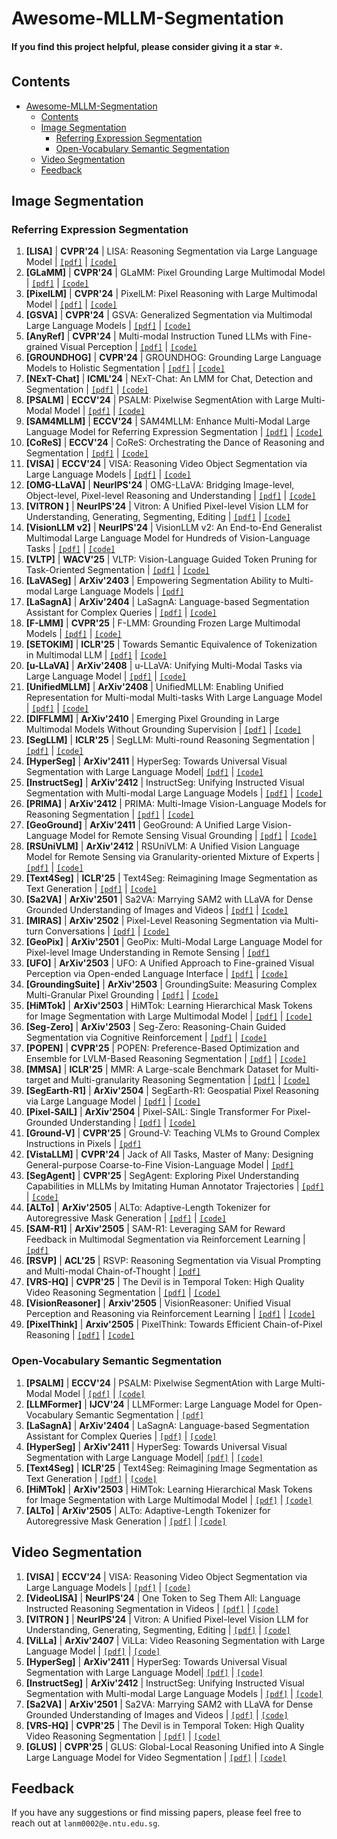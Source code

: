 # Awesome-MLLM-Segmentation

**If you find this project helpful, please consider giving it a star ⭐.**

## Contents

<!-- vim-markdown-toc GitLab -->
- [Awesome-MLLM-Segmentation](#awesome-mllm-segmentation)
  - [Contents](#contents)
  - [Image Segmentation](#image-segmentation)
    - [Referring Expression Segmentation](#referring-expression-segmentation)
    - [Open-Vocabulary Semantic Segmentation](#open-vocabulary-semantic-segmentation)
  - [Video Segmentation](#video-segmentation)
  - [Feedback](#feedback)

<!-- vim-markdown-toc -->

## Image Segmentation

### Referring Expression Segmentation

1. <span id = "1001">**[LISA]**</span> | **CVPR'24** | LISA: Reasoning Segmentation via Large Language Model | [`[pdf]`](https://arxiv.org/abs/2308.00692) | [`[code]`](https://github.com/dvlab-research/LISA)
2. <span id = "1002">**[GLaMM]**</span> | **CVPR'24** | GLaMM: Pixel Grounding Large Multimodal Model | [`[pdf]`](https://arxiv.org/abs/2311.03356) | [`[code]`](https://github.com/mbzuai-oryx/groundingLMM)
3. <span id = "1003">**[PixelLM]**</span> | **CVPR'24** | PixelLM: Pixel Reasoning with Large Multimodal Model | [`[pdf]`](https://arxiv.org/abs/2312.02228) | [`[code]`](https://github.com/MaverickRen/PixelLM)
4. <span id = "1004">**[GSVA]**</span> | **CVPR'24** | GSVA: Generalized Segmentation via Multimodal Large Language Models | [`[pdf]`](https://arxiv.org/abs/2312.10103) | [`[code]`](https://github.com/LeapLabTHU/GSVA)
5. <span id = "1005">**[AnyRef]**</span> | **CVPR'24** | Multi-modal Instruction Tuned LLMs with Fine-grained Visual Perception | [`[pdf]`](https://arxiv.org/abs/2403.02969) | [`[code]`](https://github.com/jwh97nn/AnyRef)
6. <span id = "1006">**[GROUNDHOG]**</span> | **CVPR'24** | GROUNDHOG: Grounding Large Language Models to Holistic Segmentation | [`[pdf]`](https://arxiv.org/abs/2402.16846) | [`[code]`](https://groundhog-mllm.github.io)
7. <span id = "1007">**[NExT-Chat]**</span> | **ICML'24** | NExT-Chat: An LMM for Chat, Detection and Segmentation | [`[pdf]`](https://arxiv.org/abs/2311.04498) | [`[code]`](https://github.com/NExT-ChatV/NExT-Chat)
8. <span id = "1008">**[PSALM]**</span> | **ECCV'24** | PSALM: Pixelwise SegmentAtion with Large Multi-Modal Model | [`[pdf]`](https://arxiv.org/abs/2403.14598) | [`[code]`](https://github.com/zamling/PSALM)
9. <span id = "1009">**[SAM4MLLM]**</span> | **ECCV'24** | SAM4MLLM: Enhance Multi-Modal Large Language Model for Referring Expression Segmentation | [`[pdf]`](https://arxiv.org/abs/2409.10542) | [`[code]`](https://github.com/AI-Application-and-Integration-Lab/SAM4MLLM)
10. <span id = "1010">**[CoReS]**</span> | **ECCV'24** | CoReS: Orchestrating the Dance of Reasoning and Segmentation | [`[pdf]`](https://arxiv.org/abs/2404.05673) | [`[code]`](https://github.com/baoxiaoyi/CoReS)
11. <span id = "1011">**[VISA]**</span> | **ECCV'24** | VISA: Reasoning Video Object Segmentation via Large Language Models | [`[pdf]`](https://arxiv.org/abs/2407.11325) | [`[code]`](https://github.com/cilinyan/VISA)
12. <span id = "1012">**[OMG-LLaVA]**</span> | **NeurIPS'24** | OMG-LLaVA: Bridging Image-level, Object-level, Pixel-level Reasoning and Understanding | [`[pdf]`](https://arxiv.org/abs/2406.19389) | [`[code]`](https://github.com/lxtGH/OMG-Seg)
13. <span id = "1013">**[VITRON ]**</span> | **NeurIPS'24** | Vitron: A Unified Pixel-level Vision LLM for Understanding, Generating, Segmenting, Editing | [`[pdf]`](https://arxiv.org/abs/2412.19806) | [`[code]`](https://github.com/SkyworkAI/Vitron)
14. <span id = "1014">**[VisionLLM v2]**</span> | **NeurIPS'24** | VisionLLM v2: An End-to-End Generalist Multimodal Large Language Model for Hundreds of Vision-Language Tasks | [`[pdf]`](https://arxiv.org/abs/2406.08394) | [`[code]`](https://github.com/OpenGVLab/VisionLLM)
15. <span id = "1015">**[VLTP]**</span> | **WACV'25** | VLTP: Vision-Language Guided Token Pruning for Task-Oriented Segmentation | [`[pdf]`](https://arxiv.org/abs/2409.08464) | [`[code]`](https://github.com/HanningChen/VLTP/tree/main)
16. <span id = "1016">**[LaVASeg]**</span> | **ArXiv'2403** | Empowering Segmentation Ability to Multi-modal Large Language Models | [`[pdf]`](https://arxiv.org/abs/2403.14141)
17. <span id = "1017">**[LaSagnA]**</span> | **ArXiv'2404** | LaSagnA: Language-based Segmentation Assistant for Complex Queries | [`[pdf]`](https://arxiv.org/abs/2404.08506) | [`[code]`](https://github.com/congvvc/LaSagnA)
18. <span id = "1018">**[F-LMM]**</span> | **CVPR'25** | F-LMM: Grounding Frozen Large Multimodal Models | [`[pdf]`](https://arxiv.org/abs/2406.05821) | [`[code]`](https://github.com/wusize/F-LMM)
19. <span id = "1019">**[SETOKIM]**</span> | **ICLR'25** | Towards Semantic Equivalence of Tokenization in Multimodal LLM | [`[pdf]`](https://arxiv.org/abs/2406.05127) | [`[code]`](https://github.com/ChocoWu/SeTok)
20. <span id = "1020">**[u-LLaVA]**</span> | **ArXiv'2408** | u-LLaVA: Unifying Multi-Modal Tasks via Large Language Model | [`[pdf]`](https://arxiv.org/abs/2311.05348) | [`[code]`](https://github.com/OPPOMKLab/u-LLaVA)
21. <span id = "1021">**[UnifiedMLLM]**</span> | **ArXiv'2408** | UnifiedMLLM: Enabling Unified Representation for Multi-modal Multi-tasks With Large Language Model | [`[pdf]`](https://arxiv.org/abs/2408.02503) | [`[code]`](https://github.com/lzw-lzw/UnifiedMLLM)
22. <span id = "1022">**[DIFFLMM]**</span> | **ArXiv'2410** | Emerging Pixel Grounding in Large Multimodal Models Without Grounding Supervision | [`[pdf]`](https://arxiv.org/abs/2410.08209) | [`[code]`](https://github.com/Shengcao-Cao/groundLMM)
23. <span id = "1023">**[SegLLM]**</span> | **ICLR'25** | SegLLM: Multi-round Reasoning Segmentation | [`[pdf]`](https://arxiv.org/pdf/2410.18923) | [`[code]`](https://github.com/berkeley-hipie/segllm)
24. <span id = "1024">**[HyperSeg]**</span> | **ArXiv'2411** | HyperSeg: Towards Universal Visual Segmentation with Large Language Model| [`[pdf]`](https://arxiv.org/abs/2411.17606) | [`[code]`](https://github.com/congvvc/HyperSeg)
25. <span id = "1025">**[InstructSeg]**</span> | **ArXiv'2412** | InstructSeg: Unifying Instructed Visual Segmentation with Multi-modal Large Language Models | [`[pdf]`](https://arxiv.org/abs/2412.14006) | [`[code]`](https://github.com/congvvc/InstructSeg)
26. <span id = "1026">**[PRIMA]**</span> | **ArXiv'2412** | PRIMA: Multi-Image Vision-Language Models for Reasoning Segmentation | [`[pdf]`](https://arxiv.org/abs/2412.15209) | [`[code]`](https://plan-lab.github.io/projects/prima/)
27. <span id = "1027">**[GeoGround]**</span> | **ArXiv'2411** | GeoGround: A Unified Large Vision-Language Model for Remote Sensing Visual Grounding | [`[pdf]`](https://arxiv.org/abs/2411.11904) | [`[code]`](https://github.com/zytx121/GeoGround)
28. <span id = "1028">**[RSUniVLM]**</span> | **ArXiv'2412** | RSUniVLM: A Unified Vision Language Model for Remote Sensing via Granularity-oriented Mixture of Experts | [`[pdf]`](https://arxiv.org/abs/2412.05679) | [`[code]`](https://github.com/xuliu-cyber/RSUniVLM)
29. <span id = "1029">**[Text4Seg]**</span> | **ICLR'25** | Text4Seg: Reimagining Image Segmentation as Text Generation | [`[pdf]`](https://arxiv.org/abs/2410.09855) | [`[code]`](https://github.com/mc-lan/Text4Seg)
30. <span id = "1030">**[Sa2VA]**</span> | **ArXiv'2501** | Sa2VA: Marrying SAM2 with LLaVA for Dense Grounded Understanding of Images and Videos | [`[pdf]`](https://arxiv.org/abs/2501.04001) | [`[code]`](https://github.com/magic-research/Sa2VA)
31. <span id = "1031">**[MIRAS]**</span> | **ArXiv'2502** | Pixel-Level Reasoning Segmentation via Multi-turn Conversations | [`[pdf]`](https://arxiv.org/abs/2502.09447) | [`[code]`](https://github.com/ccccai239/PixelRIST)
32. <span id = "1032">**[GeoPix]**</span> | **ArXiv'2501** | GeoPix: Multi-Modal Large Language Model for Pixel-level Image Understanding in Remote Sensing | [`[pdf]`](https://arxiv.org/abs/2501.06828)
33. <span id = "1033">**[UFO]**</span> | **ArXiv'2503** | UFO: A Unified Approach to Fine-grained Visual Perception via Open-ended Language Interface | [`[pdf]`](https://arxiv.org/abs/2503.01342) | [`[code]`](https://github.com/nnnth/UFO)
34. <span id = "1034">**[GroundingSuite]**</span> | **ArXiv'2503** | GroundingSuite: Measuring Complex Multi-Granular Pixel Grounding | [`[pdf]`](https://arxiv.org/abs/2503.10596) | [`[code]`](https://github.com/hustvl/GroundingSuite)
35. <span id = "1035">**[HiMTok]**</span> | **ArXiv'2503** | HiMTok: Learning Hierarchical Mask Tokens for Image Segmentation with Large Multimodal Model | [`[pdf]`](https://arxiv.org/abs/2503.13026) | [`[code]`](https://github.com/yayafengzi/LMM-HiMTok)
36. <span id = "1036">**[Seg-Zero]**</span> | **ArXiv'2503** | Seg-Zero: Reasoning-Chain Guided Segmentation via Cognitive Reinforcement | [`[pdf]`](https://arxiv.org/abs/2503.06520) | [`[code]`](https://github.com/dvlab-research/Seg-Zero)
37. <span id = "1037">**[POPEN]**</span> | **CVPR'25** | POPEN: Preference-Based Optimization and Ensemble for LVLM-Based Reasoning Segmentation | [`[pdf]`](https://arxiv.org/abs/2504.00640) | [`[code]`](https://lanyunzhu.site/POPEN)
38. <span id = "1038">**[MMSA]**</span> | **ICLR'25** | MMR: A Large-scale Benchmark Dataset for Multi-target and Multi-granularity Reasoning Segmentation | [`[pdf]`](https://arxiv.org/abs/2503.13881) | [`[code]`](https://github.com/jdg900/MMR)
39. <span id = "1039">**[SegEarth-R1]**</span> | **ArXiv'2504** | SegEarth-R1: Geospatial Pixel Reasoning via Large Language Model | [`[pdf]`](https://arxiv.org/abs/2504.09644) | [`[code]`](https://github.com/earth-insights/SegEarth-R1)
40. <span id = "1040">**[Pixel-SAIL]**</span> | **ArXiv'2504** | Pixel-SAIL: Single Transformer For Pixel-Grounded Understanding | [`[pdf]`](https://arxiv.org/abs/2504.10465) | [`[code]`](https://github.com/magic-research/Sa2VA)
41. <span id = "1041">**[Ground-V]**</span> | **CVPR'25** | Ground-V: Teaching VLMs to Ground Complex Instructions in Pixels | [`[pdf]`](https://arxiv.org/abs/2505.13788)
42. <span id = "1042">**[VistaLLM]**</span> | **CVPR'24** | Jack of All Tasks, Master of Many: Designing General-purpose Coarse-to-Fine Vision-Language Model | [`[pdf]`](https://arxiv.org/abs/2312.12423)
43. <span id = "1043">**[SegAgent]**</span> | **CVPR'25** | SegAgent: Exploring Pixel Understanding Capabilities in MLLMs by Imitating Human Annotator Trajectories | [`[pdf]`](https://arxiv.org/abs/2503.08625) | [`[code]`](https://github.com/aim-uofa/SegAgent)
44. <span id = "1044">**[ALTo]**</span> | **ArXiv'2505** | ALTo: Adaptive-Length Tokenizer for Autoregressive Mask Generation | [`[pdf]`](https://arxiv.org/abs/2505.16495) | [`[code]`](https://github.com/yayafengzi/ALToLLM)
45. <span id = "1045">**[SAM-R1]**</span> | **ArXiv'2505** | SAM-R1: Leveraging SAM for Reward Feedback in Multimodal Segmentation via Reinforcement Learning | [`[pdf]`](https://arxiv.org/abs/2505.22596)
46. <span id = "1046">**[RSVP]**</span> | **ACL'25** | RSVP: Reasoning Segmentation via Visual Prompting and Multi-modal Chain-of-Thought | [`[pdf]`](https://www.arxiv.org/abs/2506.04277)
47. <span id = "1047">**[VRS-HQ]**</span> | **CVPR'25** | The Devil is in Temporal Token: High Quality Video Reasoning Segmentation | [`[pdf]`](https://arxiv.org/abs/2501.08549) | [`[code]`](https://github.com/SitongGong/VRS-HQ)
48. <span id = "1048">**[VisionReasoner]**</span> | **Arxiv'2505** | VisionReasoner: Unified Visual Perception and Reasoning via Reinforcement Learning | [`[pdf]`](https://arxiv.org/abs/2505.12081) | [`[code]`](https://github.com/dvlab-research/VisionReasoner)
49. <span id = "1049">**[PixelThink]**</span> | **Arxiv'2505** | PixelThink: Towards Efficient Chain-of-Pixel Reasoning | [`[pdf]`](https://arxiv.org/abs/2505.23727) | [`[code]`](https://github.com/songw-zju/PixelThink)

### Open-Vocabulary Semantic Segmentation

1. <span id = "2001">**[PSALM]**</span> | **ECCV'24** | PSALM: Pixelwise SegmentAtion with Large Multi-Modal Model | [`[pdf]`](https://arxiv.org/abs/2403.14598) | [`[code]`](https://github.com/zamling/PSALM)
2. <span id = "2002">**[LLMFormer]**</span> | **IJCV'24** | LLMFormer: Large Language Model for Open-Vocabulary Semantic Segmentation | [`[pdf]`](https://link-springer-com.remotexs.ntu.edu.sg/article/10.1007/s11263-024-02171-y)
3. <span id = "2003">**[LaSagnA]**</span> | **ArXiv'2404** | LaSagnA: Language-based Segmentation Assistant for Complex Queries | [`[pdf]`](https://arxiv.org/abs/2404.08506) | [`[code]`](https://github.com/congvvc/LaSagnA)
4. <span id = "2004">**[HyperSeg]**</span> | **ArXiv'2411** | HyperSeg: Towards Universal Visual Segmentation with Large Language Model| [`[pdf]`](https://arxiv.org/abs/2411.17606) | [`[code]`](https://github.com/congvvc/HyperSeg)
5. <span id = "2005">**[Text4Seg]**</span> | **ICLR'25** | Text4Seg: Reimagining Image Segmentation as Text Generation | [`[pdf]`](https://arxiv.org/abs/2410.09855) | [`[code]`](https://github.com/mc-lan/Text4Seg)
6. <span id = "2006">**[HiMTok]**</span> | **ArXiv'2503** | HiMTok: Learning Hierarchical Mask Tokens for Image Segmentation with Large Multimodal Model | [`[pdf]`](https://arxiv.org/abs/2503.13026) | [`[code]`](https://github.com/yayafengzi/LMM-HiMTok)
7. <span id = "2007">**[ALTo]**</span> | **ArXiv'2505** | ALTo: Adaptive-Length Tokenizer for Autoregressive Mask Generation | [`[pdf]`](https://arxiv.org/abs/2505.16495) | [`[code]`](https://github.com/yayafengzi/ALToLLM)

## Video Segmentation

1. <span id = "3001">**[VISA]**</span> | **ECCV'24** | VISA: Reasoning Video Object Segmentation via Large Language Models | [`[pdf]`](https://arxiv.org/abs/2407.11325) | [`[code]`](https://github.com/cilinyan/VISA)
2. <span id = "3002">**[VideoLISA]**</span> | **NeurIPS'24** | One Token to Seg Them All: Language Instructed Reasoning Segmentation in Videos | [`[pdf]`](https://arxiv.org/abs/2409.19603) | [`[code]`](https://github.com/showlab/VideoLISA)
3. <span id = "3003">**[VITRON ]**</span> | **NeurIPS'24** | Vitron: A Unified Pixel-level Vision LLM for Understanding, Generating, Segmenting, Editing | [`[pdf]`](https://arxiv.org/abs/2412.19806) | [`[code]`](https://github.com/SkyworkAI/Vitron)
4. <span id = "3004">**[ViLLa]**</span> | **ArXiv'2407** | ViLLa: Video Reasoning Segmentation with Large Language Model | [`[pdf]`](https://arxiv.org/abs/2407.14500) | [`[code]`](https://github.com/rkzheng99/ViLLa)
5. <span id = "3005">**[HyperSeg]**</span> | **ArXiv'2411** | HyperSeg: Towards Universal Visual Segmentation with Large Language Model| [`[pdf]`](https://arxiv.org/abs/2411.17606) | [`[code]`](https://github.com/congvvc/HyperSeg)
6. <span id = "3006">**[InstructSeg]**</span> | **ArXiv'2412** | InstructSeg: Unifying Instructed Visual Segmentation with Multi-modal Large Language Models | [`[pdf]`](https://arxiv.org/abs/2412.14006) | [`[code]`](https://github.com/congvvc/InstructSeg)
7. <span id = "3007">**[Sa2VA]**</span> | **ArXiv'2501** | Sa2VA: Marrying SAM2 with LLaVA for Dense Grounded Understanding of Images and Videos | [`[pdf]`](https://arxiv.org/abs/2501.04001) | [`[code]`](https://github.com/magic-research/Sa2VA)
8. <span id = "3008">**[VRS-HQ]**</span> | **CVPR'25** | The Devil is in Temporal Token: High Quality Video Reasoning Segmentation | [`[pdf]`](https://arxiv.org/abs/2501.08549) | [`[code]`](https://github.com/SitongGong/VRS-HQ)
9. <span id = "3009">**[GLUS]**</span> | **CVPR'25** | GLUS: Global-Local Reasoning Unified into A Single Large Language Model for Video Segmentation | [`[pdf]`](https://arxiv.org/abs/2504.07962) | [`[code]`](https://github.com/GLUS-video/GLUS)

## Feedback

If you have any suggestions or find missing papers, please feel free to reach out at `lanm0002@e.ntu.edu.sg`.

